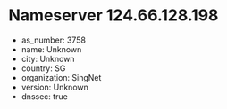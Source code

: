 # Nameserver 124.66.128.198

* as_number: 3758
* name: Unknown
* city: Unknown
* country: SG
* organization: SingNet
* version: Unknown
* dnssec: true
